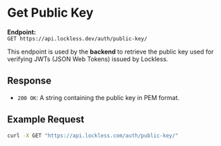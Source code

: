 # Get Public Key

**Endpoint:**  
`GET https://api.lockless.dev/auth/public-key/`

This endpoint is used by the **backend** to retrieve the public key used for verifying JWTs (JSON Web Tokens) issued by Lockless.

## Response
- `200 OK`: A string containing the public key in PEM format.

## Example Request

```bash
curl -X GET "https://api.lockless.com/auth/public-key/"
```
